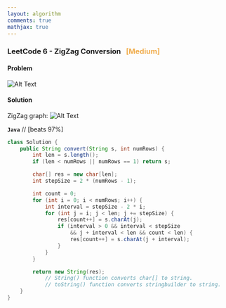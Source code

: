 ```yaml
---
layout: algorithm
comments: true
mathjax: true
---
```


### LeetCode 6 - ZigZag Conversion &nbsp; <span style="color:#F0AD4E;">[Medium]</span>

#### Problem

![Alt Text]({{site.baseurl}}/algorithms/leetcode/images/leetcode6.png "LeetCode 6 - ZigZag Conversion")


#### Solution

ZigZag graph:
![Alt Text]({{site.baseurl}}/algorithms/leetcode/images/leetcode6_soln.png)

**`Java`**
// [beats 97%]
```java
class Solution {
    public String convert(String s, int numRows) {
        int len = s.length();
        if (len < numRows || numRows == 1) return s;

        char[] res = new char[len];
        int stepSize = 2 * (numRows - 1);

        int count = 0;
        for (int i = 0; i < numRows; i++) {
            int interval = stepSize - 2 * i;
            for (int j = i; j < len; j += stepSize) {
                res[count++] = s.charAt(j);
                if (interval > 0 && interval < stepSize
                    && j + interval < len && count < len) {
                    res[count++] = s.charAt(j + interval);
                }
            }
        }

        return new String(res);
            // String() function converts char[] to string.
            // toString() function converts stringbuilder to string.
    }
}
```

<br><br>
